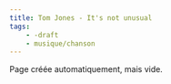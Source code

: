 ```yaml
---
title: Tom Jones - It's not unusual
tags:
    - -draft
    - musique/chanson
---
```


Page créée automatiquement, mais vide.
